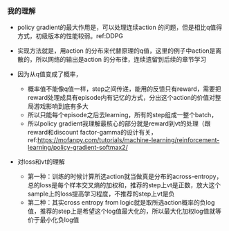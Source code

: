 ### 我的理解 ###

- policy gradient的最大作用是，可以处理连续action 的问题，但是相比q值得方式，初级版本的性能较弱。ref:DDPG
- 实现方法就是，用action 的分布来代替原理的q值，这里的例子中action是离散的，所以网络的输出是action 的分布律，连续遗留到后续的章节学习
- 因为从q值变成了概率，
  - 概率值不能像q值一样，step之间传递，能用的反馈只有reward，需要把reward处理成具有episode内有记忆的方式，分出这个action的价值对整局游戏影响到底有多大
  - 所以只能每个episode之后去learning，所有的step组成一整个batch，
  - 所以policy gradient我理解最核心的部分就是reward到vt的处理（跟reward和discount factor-gamma的设计有关，ref:https://mofanpy.com/tutorials/machine-learning/reinforcement-learning/policy-gradient-softmax2/

- 对loss和vt的理解
  - 第一种：训练的时候计算所选action就当做真是分布的across-entropy，总的loss是每个样本交叉熵的加权和，推荐的step上vt是正数，放大这个sample上的loss提高学习程度，不推荐的step上vt是负
  - 第二种：其实cross entropy from logic就是取所选action概率的负log值，推荐的step上是希望这个log值最大化的，所以最大化加权log值就等价于最小化负log值

